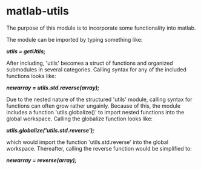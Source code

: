 matlab-utils
============

The purpose of this module is to incorporate some functionality into matlab.

The module can be imported by typing something like:
  
  <i><b>utils = getUtils;</b></i>

After including, 'utils' becomes a struct of functions and organized submodules in several categories. Calling syntax for any of the included functions looks like:

  <i><b>newarray = utils.std.reverse(array);</b></i>

Due to the nested nature of the structured 'utils' module, calling syntax for functions can often grow rather ungainly. Because of this, the module includes a function 'utils.globalize()' to import nested functions into the global workspace.  Calling the globalize function looks like:

  <i><b>utils.globalize('utils.std.reverse');</b></i>

which would import the function 'utils.std.reverse' into the global workspace. Thereafter, calling the reverse function would be simplified to:

  <i><b>newarray = reverse(array);</b></i>
  
  
  

